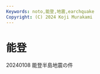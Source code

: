 ```yaml
---
Keywords: noto,能登,地震,earchquake
Copyright: (C) 2024 Koji Murakami
---
```


# 能登

20240108
能登半島地震の件

